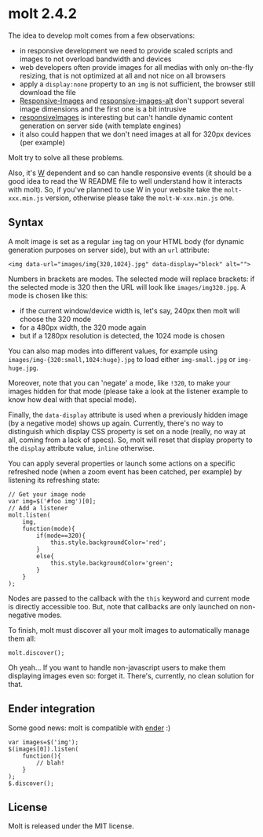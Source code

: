 molt 2.4.2
==========

The idea to develop molt comes from a few observations:

- in responsive development we need to provide scaled scripts and images to not overload bandwidth and devices
- web developers often provide images for all medias with only on-the-fly resizing, that is not optimized at all and not nice on all browsers
- apply a `display:none` property to an `img` is not sufficient, the browser still download the file
- [Responsive-Images](https://github.com/filamentgroup/Responsive-Images) and [responsive-images-alt](https://github.com/allmarkedup/responsive-images-alt) don't support several image dimensions and the first one is a bit intrusive
- [responsiveImages](https://github.com/jackfranklin/responsiveImages) is interesting but can't handle dynamic content generation on server side (with template engines)
- it also could happen that we don't need images at all for 320px devices (per example)

Molt try to solve all these problems.

Also, it's [W](https://github.com/pyrsmk/W) dependent and so can handle responsive events (it should be a good idea to read the W README file to well understand how it interacts with molt). So, if you've planned to use W in your website take the `molt-xxx.min.js` version, otherwise please take the `molt-W-xxx.min.js` one.

Syntax
------

A molt image is set as a regular `img` tag on your HTML body (for dynamic generation purposes on server side), but with an `url` attribute:

    <img data-url="images/img{320,1024}.jpg" data-display="block" alt="">

Numbers in brackets are modes. The selected mode will replace brackets: if the selected mode is 320 then the URL will look like `images/img320.jpg`. A mode is chosen like this:

- if the current window/device width is, let's say, 240px then molt will choose the 320 mode
- for a 480px width, the 320 mode again
- but if a 1280px resolution is detected, the 1024 mode is chosen

You can also map modes into different values, for example using `images/img-{320:small,1024:huge}.jpg` to load either `img-small.jpg` or `img-huge.jpg`.

Moreover, note that you can 'negate' a mode, like `!320`, to make your images hidden for that mode (please take a look at the listener example to know how deal with that special mode).

Finally, the `data-display` attribute is used when a previously hidden image (by a negative mode) shows up again. Currently, there's no way to distinguish which display CSS property is set on a node (really, no way at all, coming from a lack of specs). So, molt will reset that display property to the `display` attribute value, `inline` otherwise.

You can apply several properties or launch some actions on a specific refreshed node (when a zoom event has been catched, per example) by listening its refreshing state:

    // Get your image node
    var img=$('#foo img')[0];
    // Add a listener
    molt.listen(
        img,
        function(mode){
            if(mode==320){
                this.style.backgroundColor='red';
            }
            else{
                this.style.backgroundColor='green';
            }
        }
    );

Nodes are passed to the callback with the `this` keyword and current mode is directly accessible too. But, note that callbacks are only launched on non-negative modes.

To finish, molt must discover all your molt images to automatically manage them all:

    molt.discover();

Oh yeah... If you want to handle non-javascript users to make them displaying images even so: forget it. There's, currently, no clean solution for that.

Ender integration
-----------------

Some good news: molt is compatible with [ender](http://ender.no.de) :)

    var images=$('img');
    $(images[0]).listen(
        function(){
            // blah!
        }
    );
    $.discover();

License
-------

Molt is released under the MIT license.

